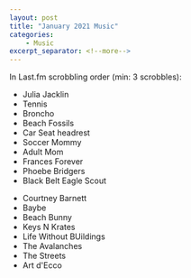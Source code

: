 ```yaml
---
layout: post
title: "January 2021 Music"
categories:
    - Music
excerpt_separator: <!--more-->
---
```

In Last.fm scrobbling order (min: 3 scrobbles):

- Julia Jacklin
- Tennis
- Broncho
- Beach Fossils
- Car Seat headrest
- Soccer Mommy
- Adult Mom
- Frances Forever
- Phoebe Bridgers
- Black Belt Eagle Scout
<!--more-->
- Courtney Barnett
- Baybe
- Beach Bunny
- Keys N Krates
- Life Without BUildings
- The Avalanches
- The Streets
- Art d'Ecco
